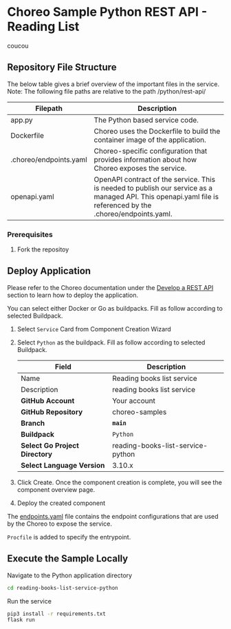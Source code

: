 # Choreo Sample Python REST API - Reading List
coucou

## Repository File Structure

The below table gives a brief overview of the important files in the service.\
Note: The following file paths are relative to the path /python/rest-api/

| Filepath               | Description                                                                                                                                                  |
| ---------------------- | ------------------------------------------------------------------------------------------------------------------------------------------------------------ |
| app.py                 | The Python based service code.                                                                                                                               |
| Dockerfile             | Choreo uses the Dockerfile to build the container image of the application.                                                                                  |
| .choreo/endpoints.yaml | Choreo-specific configuration that provides information about how Choreo exposes the service.                                                                |
| openapi.yaml           | OpenAPI contract of the service. This is needed to publish our service as a managed API. This openapi.yaml file is referenced by the .choreo/endpoints.yaml. |

### Prerequisites
1. Fork the repositoy

## Deploy Application

Please refer to the Choreo documentation under the [Develop a REST API](https://wso2.com/choreo/docs/develop-components/develop-services/develop-a-rest-api/#step-1-create-a-service-component-from-a-dockerfile) section to learn how to deploy the application.

You can select either Docker or Go as buildpacks. Fill as follow according to selected Buildpack.

1. Select `Service` Card from Component Creation Wizard
2. Select `Python` as the buildpack. Fill as follow according to selected Buildpack.

    | **Field**             | **Description**                               |
    |-----------------------|-----------------------------------------------|
    |Name           | Reading books list service              |
    |Description    | reading books list service        |
    | **GitHub Account**    | Your account                                  |
    | **GitHub Repository** | choreo-samples |
    | **Branch**            | **`main`**                               |
    | **Buildpack**      | `Python` |
    | **Select Go Project Directory**       | reading-books-list-service-python|
    | **Select Language Version**              | 3.10.x |

3. Click Create. Once the component creation is complete, you will see the component overview page.
4. Deploy the created component

The [endpoints.yaml](.choreo/endpoints.yaml) file contains the endpoint configurations that are used by the Choreo to expose the service.

`Procfile` is added to specify the entrypoint.

## Execute the Sample Locally

Navigate to the Python application directory

```bash
cd reading-books-list-service-python
```

Run the service

```bash
pip3 install -r requirements.txt
flask run
```
